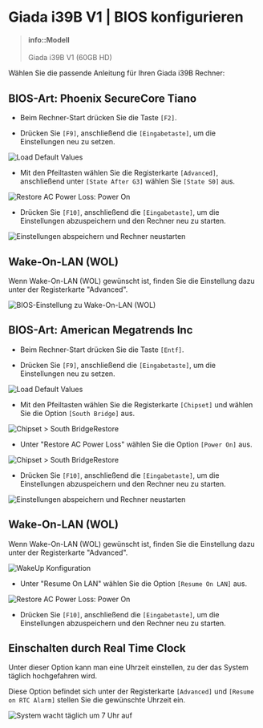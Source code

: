 # Giada i39B V1 | BIOS konfigurieren

> #### info::Modell
> Giada i39B V1 (60GB HD)

Wählen Sie die passende Anleitung für Ihren Giada i39B Rechner:

## BIOS-Art: Phoenix SecureCore Tiano

* Beim Rechner-Start drücken Sie die Taste `[F2]`.

* Drücken Sie `[F9]`, anschließend die `[Eingabetaste]`, um die Einstellungen neu zu setzen.

![](../../images/BIOS_i39B_F9_Load_Defaults.jpg "Load Default Values")

* Mit den Pfeiltasten wählen Sie die Registerkarte `[Advanced]`, anschließend unter `[State After G3]` wählen Sie `[State S0]` aus.

![](../../images/BIOS_i39B_PowerON.jpg "Restore AC Power Loss: Power On")

* Drücken Sie `[F10]`, anschließend die `[Eingabetaste]`, um die Einstellungen abzuspeichern und den Rechner neu zu starten.

![](../../images/BIOS_i39B_F10_Save_and_Exit.jpg "Einstellungen abspeichern und Rechner neustarten")

## Wake-On-LAN (WOL)

Wenn Wake-On-LAN (WOL) gewünscht ist, finden Sie die Einstellung dazu unter der Registerkarte "Advanced".

![](../../images/BIOS-Giada-i39B-Enable-WOL.jpg "BIOS-Einstellung zu Wake-On-LAN (WOL)")

## BIOS-Art: American Megatrends Inc

* Beim Rechner-Start drücken Sie die Taste `[Entf]`.

* Drücken Sie `[F9]`, anschließend die `[Eingabetaste]`, um die Einstellungen neu zu setzen.

![](../../images/BIOS-AMI-Load-Optimized-Defaults.jpg "Load Default Values")

* Mit den Pfeiltasten wählen Sie die Registerkarte `[Chipset]` und wählen Sie die Option `[South Bridge]` aus.

![](../../images/BIOS-AMI-South-bridge.jpg "Chipset > South BridgeRestore")

* Unter "Restore AC Power Loss" wählen Sie die Option `[Power On]` aus.

![](../../images/BIOS-AMI-AC-PowerLoss_PowerON.jpg "Chipset > South BridgeRestore")
* Drücken Sie `[F10]`, anschließend die `[Eingabetaste]`, um die Einstellungen abzuspeichern und den Rechner neu zu starten.

![](../../images/BIOS-AMI-Save-Configuration.jpg "Einstellungen abspeichern und Rechner neustarten")

## Wake-On-LAN (WOL)

Wenn Wake-On-LAN (WOL) gewünscht ist, finden Sie die Einstellung dazu unter der Registerkarte "Advanced".

![](../../images/BIOS-AMI-Advanced-Wakeup-Config.jpg "WakeUp Konfiguration")

* Unter "Resume On LAN" wählen Sie die Option `[Resume On LAN]` aus.

![](../../images/BIOS-AMI-Advanced-Wakeup-Enable.jpg "Restore AC Power Loss: Power On")

* Drücken Sie `[F10]`, anschließend die `[Eingabetaste]`, um die Einstellungen abzuspeichern und den Rechner neu zu starten.

## Einschalten durch Real Time Clock

Unter dieser Option kann man eine Uhrzeit einstellen, zu der das System täglich hochgefahren wird.

Diese Option befindet sich unter der Registerkarte `[Advanced]` und `[Resume on RTC Alarm]` stellen Sie die gewünschte Uhrzeit ein.

![System wacht täglich um 7 Uhr auf](../../images/BIOS_Giada-i39B_RTC-Wake.png)

